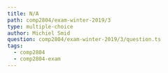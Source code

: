 ```yaml
---
title: N/A
path: comp2804/exam-winter-2019/3
type: multiple-choice
author: Michiel Smid
question: comp2804/exam-winter-2019/3/question.ts
tags:
  - comp2804
  - comp2804-exam
---
```

